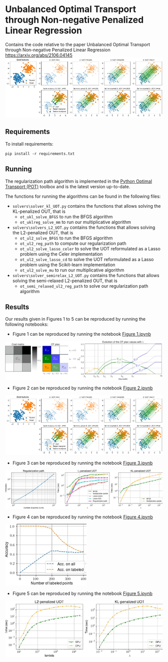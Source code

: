 # Unbalanced Optimal Transport through Non-negative Penalized Linear Regression
Contains the code relative to the paper Unbalanced Optimal Transport through Non-negative Penalized Linear Regression https://arxiv.org/abs/2106.04145
![L2 UOT](https://github.com/lchapel/UOT-though-penalized-linear-regression/blob/main/regpath_l2.jpg "L2 UOT")

## Requirements

To install requirements:

```setup
pip install -r requirements.txt
```

## Running

The regularization path algorithm is implemented in the [Python Optimal Transport (POT)](https://pythonot.github.io/) toolbox  and is the latest version up-to-date.

The functions for running the algorithms can be found in the following files:
- ``solvers\solver_kl_UOT.py`` contains the functions that allows solving the KL-penalized OUT, that is
	- ``ot_ukl_solve_BFGS`` to run the BFGS algorithm 
	- ``ot_uklreg_solve_mm`` to run our multiplicative algorithm 
- ``solvers\solvers_L2_UOT.py`` contains the functions that allows solving the L2-penalized OUT, that is
	- ``ot_ul2_solve_BFGS`` to run the BFGS algorithm 
	- ``ot_ul2_reg_path`` to compute our regularization path
	- ``ot_ul2_solve_lasso_celer`` to solve the UOT reformulated as a Lasso problem using the Celer implementation
	- ``ot_ul2_solve_lasso_cd`` to solve the UOT reformulated as a Lasso problem using the Scikit-learn implementation
	- ``ot_ul2_solve_mu`` to run our multiplicative algorithm 
- ``solvers\solver_semirelax_L2_UOT.py`` contains the functions that allows solving the semi-relaxed L2-penalized OUT, that is
	- ``ot_semi_relaxed_ul2_reg_path`` to solve our regularization path algorithm

## Results

Our results given in Figures 1 to 5 can be reproduced by running the following notebooks:

- Figure 1 can be reproduced by running the notebook [Figure 1.ipynb](notebooks/Figure1.ipynb)

![Figure 1](evol_pi.jpg "Figure 1") 

- Figure 2 can be reproduced by running the notebook [Figure 2.ipynb](notebooks/Figure2.ipynb)

![Figure 2](regpath_l2.jpg "Figure 2") 

- Figure 3 can be reproduced by running the notebook [Figure 3.ipynb](notebooks/Figure3.ipynb)

![Figure 2](simu.jpg "Figure 3") 

- Figure 4 can be reproduced by running the notebook [Figure 4.ipynb](notebooks/Figure4.ipynb)

![Figure 4](Classif_expe.jpg "Figure 4") 

- Figure 5 can be reproduced by running the notebook [Figure 5.ipynb](notebooks/Figure5.ipynb)

![Figure 5](simu_cpu_gpu.jpg "Figure 5") 
